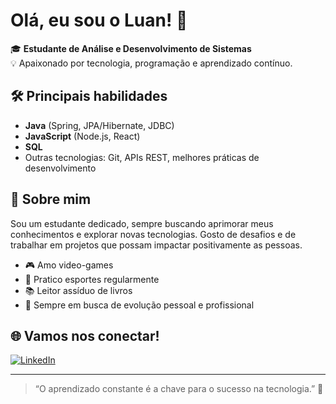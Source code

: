 # Olá, eu sou o Luan! 👋

🎓 **Estudante de Análise e Desenvolvimento de Sistemas**  
💡 Apaixonado por tecnologia, programação e aprendizado contínuo.

## 🛠️ Principais habilidades
- **Java** (Spring, JPA/Hibernate, JDBC)
- **JavaScript** (Node.js, React)
- **SQL**  
- Outras tecnologias: Git, APIs REST, melhores práticas de desenvolvimento

## 🚀 Sobre mim
Sou um estudante dedicado, sempre buscando aprimorar meus conhecimentos e explorar novas tecnologias. Gosto de desafios e de trabalhar em projetos que possam impactar positivamente as pessoas.

- 🎮 Amo video-games
- 🏃 Pratico esportes regularmente
- 📚 Leitor assíduo de livros
- 🔄 Sempre em busca de evolução pessoal e profissional

## 🌐 Vamos nos conectar!
[![LinkedIn](https://img.shields.io/badge/LinkedIn-blue?style=flat&logo=linkedin)](https://www.linkedin.com/in/luan-da-silva-feres-361900210)

---

> “O aprendizado constante é a chave para o sucesso na tecnologia.” 🚀
